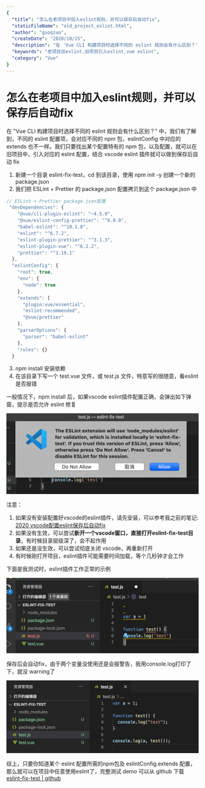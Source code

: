 ```yaml
---
{
  "title": "怎么在老项目中加入eslint规则，并可以保存后自动fix",
  "staticFileName": "old_project_eslint.html",
  "author": "guoqzuo",
  "createDate": "2020/10/25",
  "description": "在 'Vue CLI 构建项目时选择不同的 eslint 规则会有什么区别？' 中，我们有了解到，不同的 eslint 配置项，会对应不同的 npm 包，eslintConfig 中对应的 extends 也不一样。我们只要找出某个配置特有的 npm 包，以及配置，就可以在旧项目中，引入对应的 eslint 配置，结合 vscode eslint 插件就可以做到保存后自动 fix",
  "keywords": "老项目加eslint,旧项目引入eslint,vue eslint",
  "category": "Vue"
}
---
```

# 怎么在老项目中加入eslint规则，并可以保存后自动fix

在 "Vue CLI 构建项目时选择不同的 eslint 规则会有什么区别？" 中，我们有了解到，不同的 eslint 配置项，会对应不同的 npm 包，eslintConfig 中对应的 extends 也不一样。我们只要找出某个配置特有的 npm 包，以及配置，就可以在旧项目中，引入对应的 eslint 配置，结合 vscode eslint 插件就可以做到保存后自动 fix

1. 新建一个目录 eslint-fix-test，cd 到该目录，使用 npm init -y 创建一个新的 package.json
2. 我们把 ESLint + Prettier 的 package.json 配置拷贝到这个 package.json 中

```js
// ESLint + Prettier package.json配置
 "devDependencies": {
    "@vue/cli-plugin-eslint": "~4.5.0",
    "@vue/eslint-config-prettier": "^6.0.0",
    "babel-eslint": "^10.1.0",
    "eslint": "^6.7.2",
    "eslint-plugin-prettier": "^3.1.3",
    "eslint-plugin-vue": "^6.2.2",
    "prettier": "^1.19.1"
  },
  "eslintConfig": {
    "root": true,
    "env": {
      "node": true
    },
    "extends": [
      "plugin:vue/essential",
      "eslint:recommended",
      "@vue/prettier"
    ],
    "parserOptions": {
      "parser": "babel-eslint"
    },
    "rules": {}
  }
```

3. npm install 安装依赖
4. 在该目录下写一个 test.vue 文件，或 test.js 文件，特意写的很随意，看eslint是否报错

一般情况下，npm install 后，如果vscode eslint插件配置正确，会弹出如下弹窗，提示是否允许 eslint 修复

![eslint-fix-1.png](../../../images/blog/vue/eslint-fix-1.png)

注意：
1. 如果没有安装配置好vscode的eslint插件，请先安装，可以参考我之前的笔记: [2020 vscode配置eslint保存后自动fix](http://www.zuo11.com/blog/2019/10/devtools_autofix.html)
2. 如果没有生效，可以尝试**新开一个vscode窗口，直接打开eslint-fix-test目录**，有时候目录层级深了，会不起作用
3. 如果还是没生效，可以尝试彻底关闭 vscode，再重新打开
4. 有时候刚打开项目，eslint插件可能需要时间加载，等个几秒钟才会工作

下面是我测试时，eslint插件工作正常的示例

![eslint-fix-2.png](../../../images/blog/vue/eslint-fix-2.png)

保存后会自动fix，由于两个变量没使用还是会报警告，我用console.log打印了下，就没 warning了

![eslint-fix-3.png](../../../images/blog/vue/eslint-fix-3.png)

综上，只要你知道某个 eslint 配置所需的npm包及 eslintConfig.extends 配置，那么就可以在项目中任意使用eslint了，完整测试 demo 可以从 github 下载 [eslint-fix-test | github](https://github.com/dev-zuo/fedemo/tree/master/src/DebugDemo/eslint-fix-test)

